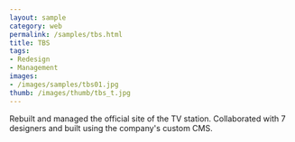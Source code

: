 ```yaml
---
layout: sample
category: web
permalink: /samples/tbs.html
title: TBS
tags:
- Redesign
- Management
images:
- /images/samples/tbs01.jpg
thumb: /images/thumb/tbs_t.jpg
---
```

Rebuilt and managed the official site of the TV station. Collaborated with 7 designers and built using the company's custom CMS.
